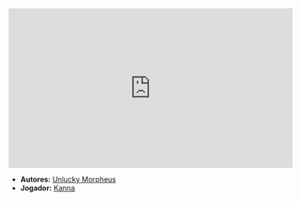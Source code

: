 <iframe width="560" height="315" src="https://www.youtube.com/embed/TiQdl2toBtg?si=lf98DV1UzO_4GQw6" title="YouTube video player" frameborder="0" allow="accelerometer; autoplay; clipboard-write; encrypted-media; gyroscope; picture-in-picture; web-share" referrerpolicy="strict-origin-when-cross-origin" allowfullscreen></iframe>

- **Autores:** [Unlucky Morpheus](../Autores/Unlucky%20Morpheus.md)
- **Jogador:** [Kanna](content/Jogadores/Kanna.md)